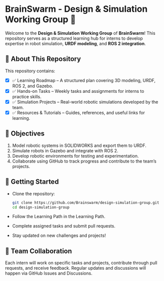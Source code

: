 # BrainSwarm - Design & Simulation Working Group 🚀

Welcome to the **Design & Simulation Working Group** of **BrainSwarm**! This repository serves as a structured learning hub for interns to develop expertise in robot simulation, **URDF modeling**, and **ROS 2 integration**.

## 📌 About This Repository
This repository contains:

- [x] ✅ Learning Roadmap – A structured plan covering 3D modeling, URDF, ROS 2, and Gazebo.
- [x] ✅ Hands-on Tasks – Weekly tasks and assignments for interns to practice skills.
- [x] ✅ Simulation Projects – Real-world robotic simulations developed by the team.
- [x] ✅ Resources & Tutorials – Guides, references, and useful links for learning.

## 🎯 Objectives
1. Model robotic systems in SOLIDWORKS and export them to URDF.
2. Simulate robots in Gazebo and integrate with ROS 2.
3. Develop robotic environments for testing and experimentation.
4. Collaborate using GitHub to track progress and contribute to the team’s projects.

## 🚀 Getting Started

- Clone the repository:

  ```bash
  git clone https://github.com/Brainswarm/design-simulation-group.git
  cd design-simulation-group
  ```

- Follow the Learning Path in the Learning Path.

- Complete assigned tasks and submit pull requests.

- Stay updated on new challenges and projects!

## 👥 Team Collaboration
Each intern will work on specific tasks and projects, contribute through pull requests, and receive feedback. Regular updates and discussions will happen via GitHub Issues and Discussions.
